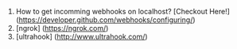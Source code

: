1. How to get incomming webhooks on localhost? [Checkout Here!] (https://developer.github.com/webhooks/configuring/)
2. [ngrok] (https://ngrok.com/)
3. [ultrahook] (http://www.ultrahook.com/)
